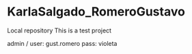 # KarlaSalgado_RomeroGustavo
Local repository
This is a test project

admin / user: gust.romero
        pass: violeta
